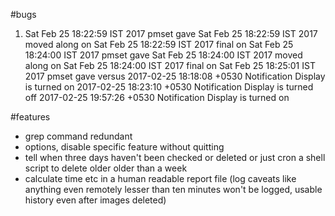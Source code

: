 #bugs
1. Sat Feb 25 18:22:59 IST 2017 pmset gave
Sat Feb 25 18:22:59 IST 2017 moved along on
Sat Feb 25 18:22:59 IST 2017 final on
Sat Feb 25 18:24:00 IST 2017 pmset gave
Sat Feb 25 18:24:00 IST 2017 moved along on
Sat Feb 25 18:24:00 IST 2017 final on
Sat Feb 25 18:25:01 IST 2017 pmset gave
versus
2017-02-25 18:18:08 +0530 Notification            Display is turned on
2017-02-25 18:23:10 +0530 Notification            Display is turned off
2017-02-25 19:57:26 +0530 Notification            Display is turned on

#features
- grep command redundant
- options, disable specific feature without quitting
- tell when three days haven't been checked or deleted or just cron a shell script to delete older 
	older than a week
- calculate time etc in a human readable report file (log caveats like anything even remotely lesser than ten minutes 
	won't be logged, usable history even after images deleted)
